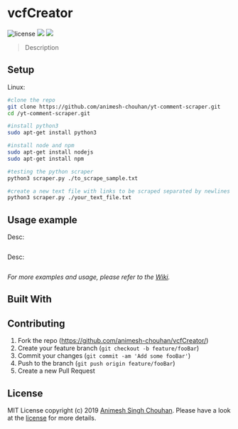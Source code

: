 # vcfCreator

![license][license]
![](https://img.shields.io/pypi/pyversions/Django.svg)
![](https://img.shields.io/badge/platforms-linux--64-lightgrey.svg)

> Description

## Setup

Linux:

```sh
#clone the repo
git clone https://github.com/animesh-chouhan/yt-comment-scraper.git
cd /yt-comment-scraper.git

#install python3
sudo apt-get install python3

#install node and npm
sudo apt-get install nodejs
sudo apt-get install npm

#testing the python scraper
python3 scraper.py ./to_scrape_sample.txt

#create a new text file with links to be scraped separated by newlines
python3 scraper.py ./your_text_file.txt
```


## Usage example

Desc:

<p align="center">
  <img src=" " width="700" align="center"/>
</p>

Desc:

<p align="center">
  <img src=" "  width="700" align="center"/>
</p>


_For more examples and usage, please refer to the [Wiki][wiki]._


## Built With





## Contributing

1. Fork the repo (<https://github.com/animesh-chouhan/vcfCreator/>)
2. Create your feature branch (`git checkout -b feature/fooBar`)
3. Commit your changes (`git commit -am 'Add some fooBar'`)
4. Push to the branch (`git push origin feature/fooBar`)
5. Create a new Pull Request

<!-- Markdown link & img dfn's -->
[license]: https://img.shields.io/github/license/animesh-chouhan/vcfCreator.svg?style=plastic
[npm-image]: https://img.shields.io/npm/v/datadog-metrics.svg
[npm-url]: https://npmjs.org/package/datadog-metrics
[wiki]: https://github.com/animesh-chouhan/vcfCreator//wiki

## License
MIT License
copyright (c) 2019 [Animesh Singh Chouhan](https://github.com/animesh-chouhan). Please have a look at the [license](LICENSE) for more details.
